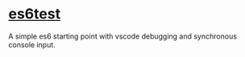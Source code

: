 # <a href="https://github.com/rhildred/es6test">es6test</a>
A simple es6 starting point with vscode debugging and synchronous console input.
